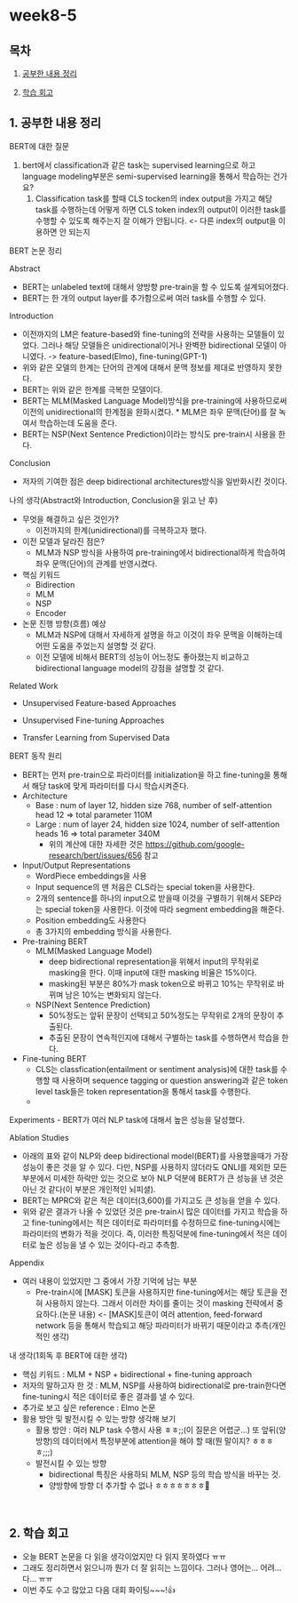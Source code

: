 <!--
구조
*
    *
        * <br>
            &nbsp; - &nbsp; <br>
                &nbsp;&nbsp;&nbsp;&nbsp; ‣ &nbsp; <br>
                    &nbsp;&nbsp;&nbsp;&nbsp;&nbsp;&nbsp;&nbsp;&nbsp; * &nbsp; <br>
-->

# week8-5 

## 목차 

1. [공부한 내용 정리](#1-공부한-내용-정리)

2. [학습 회고](#2-학습-회고)

## 1. 공부한 내용 정리

BERT에 대한 질문

1. bert에서 classification과 같은 task는 supervised learning으로 하고 language modeling부분은 semi-supervised learning을 통해서 학습하는 건가요?
    1. Classification task를 할때 CLS tocken의 index output을 가지고 해당 task를 수행하는데 어떻게 하면 CLS token  index의 output이 이러한 task를 수행할 수 있도록 해주는지 잘 이해가 안됩니다. <- 다른 index의 output을 이용하면 안 되는지


BERT 논문 정리

Abstract
- BERT는 unlabeled text에 대해서 양방향 pre-train을 할 수 있도록 설계되어졌다.
- BERT는 한 개의 output layer를 추가함으로써 여러 task를 수행할 수 있다.

Introduction
- 이전까지의 LM은 feature-based와 fine-tuning의 전략을 사용하는 모델들이 있었다. 그러나 해당 모델들은 unidirectional이거나 완벽한 bidirectional 모델이 아니였다. -> feature-based(Elmo), fine-tuning(GPT-1)
- 위와 같은 모델의 한계는 단어의 관계에 대해서 문맥 정보를 제대로 반영하지 못한다.
- BERT는 위와 같은 한계를 극복한 모델이다.
- BERT는 MLM(Masked Language Model)방식을 pre-training에 사용하므로써 이전의 unidirectional의 한계점을 완화시켰다. * MLM은 좌우 문맥(단어)를 잘 녹여서 학습하는데 도움을 준다.
- BERT는 NSP(Next Sentence Prediction)이라는 방식도 pre-train시 사용을 한다.

Conclusion
- 저자의 기여한 점은 deep bidirectional architectures방식을 일반화시킨 것이다.

나의 생각(Abstract와 Introduction, Conclusion을 읽고 난 후)
- 무엇을 해결하고 싶은 것인가?
    - 이전까지의 한계(unidirectional)를 극복하고자 했다.
- 이전 모델과 달라진 점은?
    - MLM과 NSP 방식을 사용하여 pre-training에서 bidirectional하게 학습하여 좌우 문맥(단어)의 관계를 반영시켰다.
- 핵심 키워드
    - Bidirection
    - MLM
    - NSP
    - Encoder
- 논문 진행 방향(흐름) 예상
    - MLM과 NSP에 대해서 자세하게 설명을 하고 이것이 좌우 문맥을 이해하는데 어떤 도움을 주었는지 설명할 것 같다.
    - 이전 모델에 비해서 BERT의 성능이 어느정도 좋아졌는지 비교하고 bidirectional language model의 강점을 설명할 것 같다.
	
Related Work
- Unsupervised Feature-based Approaches

- Unsupervised Fine-tuning Approaches

- Transfer Learning from Supervised Data

BERT 동작 원리
- BERT는 먼저 pre-train으로 파라미터를 initialization을 하고 fine-tuning을 통해서 해당 task에 맞게 파라미터를 다시 학습시켜준다.
- Architecture
    - Base : num of layer 12, hidden size 768, number of self-attention head 12 => total parameter 110M
    - Large : num of layer 24, hidden size 1024, number of self-attention heads 16 => total parameter 340M
        * 위의 계산에 대한 자세한 것은 https://github.com/google-research/bert/issues/656 참고
- Input/Output Representations
    - WordPiece embeddings을 사용
    - Input sequence의 맨 처음은 CLS라는 special token을 사용한다.
    - 2개의 sentence를 하나의 input으로 받을때 이것을 구별하기 위해서 SEP라는 special token을 사용한다. 이것에 따라 segment embedding을 해준다.
    - Position embedding도 사용한다
    - 총 3가지의 embedding 방식을 사용한다.
- Pre-training BERT 
    - MLM(Masked Language Model) 
        * deep bidirectional representation을 위해서 input의 무작위로 masking을 한다. 이때 input에 대한 masking 비율은 15%이다.
        * masking된 부분은 80%가 mask token으로 바뀌고 10%는 무작위로 바뀌며 남은 10%는 변화되지 않는다.
    - NSP(Next Sentence Prediction)
        * 50%정도는 앞뒤 문장이 선택되고 50%정도는 무작위로 2개의 문장이 추출된다.
        * 추출된 문장이 연속적인지에 대해서 구별하는 task를 수행하면서 학습을 한다.
- Fine-tuning BERT
    - CLS는 classfication(entailment or sentiment analysis)에 대한 task를 수행할 때 사용하며 sequence tagging or question answering과 같은 token level task들은 token representation을 통해서 task를 수행한다.
    - 
Experiments
	- BERT가 여러 NLP task에 대해서 높은 성능을 달성했다.

Ablation Studies
- 아래의 표와 같이 NLP와 deep bidirectional model(BERT)를 사용했을때가 가장 성능이 좋은 것을 알 수 있다. 다만, NSP를 사용하지 않더라도 QNLI를 제외한 모든 부분에서 미세한 하락만 있는 것으로 보아 NLP 덕분에 BERT가 큰 성능을 낸 것은 아닌 것 같다(이 부분은 개인적인 뇌피셜).
- BERT는 MPRC와 같은 적은 데이터(3,600)를 가지고도 큰 성능을 얻을 수 있다. 
- 위와 같은 결과가 나올 수 있었던 것은 pre-train시 많은 데이터를 가지고 학습을 하고 fine-tuning에서는 적은 데이터로 파라미터를 수정하므로 fine-tuning시에는 파라미터의 변화가 적을 것이다. 즉, 이러한 특징덕분에 fine-tuning에서 적은 데이터로 높은 성능을 낼 수 있는 것이다-라고 추측함.

Appendix
- 여러 내용이 있었지만 그 중에서 가장 기억에 남는 부분
    - Pre-train시에 [MASK] 토큰을 사용하지만 fine-tuning에서는 해당 토큰을 전혀 사용하지 않는다. 그래서 이러한 차이를 줄이는 것이 masking 전략에서 중요하다.(논문 내용) <- [MASK]토큰이 여러 attention, feed-forward network 등을 통해서 학습되고 해당 파라미터가 바뀌기 때문이라고 추측(개인적인 생각)

내 생각(1회독 후 BERT에 대한 생각)
- 핵심 키워드 : MLM + NSP + bidirectional + fine-tuning approach
- 저자의 말하고자 한 것 : MLM, NSP를 사용하여 bidirectional로 pre-train한다면 fine-tuning시 적은 데이터로 좋은 결과를 낼 수 있다.
- 추가로 보고 싶은 reference : Elmo 논문
- 활용 방안 및 발전시킬 수 있는 방향 생각해 보기 
    - 활용 방안 : 여러 NLP task 수행시 사용 ㅎㅎ;;(이 질문은 어렵군…) 또 앞뒤(양방향)의 데이터에서 특정부분에 attention을 해야 할 때(뭔 말이지? ㅎㅎㅎㅎ;;;)
    - 발전시킬 수 있는 방향 
        - bidirectional 특징은 사용하되 MLM, NSP 등의 학습 방식을 바꾸는 것.
        - 양방향에 방향 더 추가할 수 없나 ㅎㅎㅎㅎㅎㅎㅎ🤣


<br>

## 2. 학습 회고

* 오늘 BERT 논문을 다 읽을 생각이었지만 다 읽지 못하였다 ㅠㅠ
* 그래도 정리하면서 읽으니까 뭔가 더 잘 읽히는 느낌이다. 그러나 영어는... 어려...다... ㅠㅠ
* 이번 주도 수고 많았고 다음 대회 화이팅~~~!👍

<br>